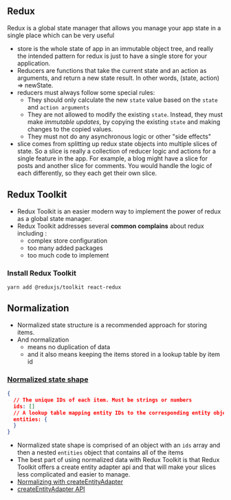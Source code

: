## Redux
Redux is a global state manager that allows you manage your app state in a single place which can be very useful
- store is the whole state of app in an immutable object tree, and really the intended pattern for redux is just to have a single store for your application.
- Reducers are functions that take the current state and an action as arguments, and return a new state result. In other words, (state, action) => newState.
- reducers must always follow some special rules:
  - They should only calculate the new `state` value based on the `state` and `action arguments`
  - They are not allowed to modify the existing `state`. Instead, they must make *immutable updates*, by copying the existing `state` and making changes to the copied values.
  - They must not do any asynchronous logic or other "side effects"
- slice comes from splitting up redux state objects into multiple slices of state. So a slice is really a collection of reducer logic and actions for a single feature in the app. For example, a blog might have a slice for posts and another slice for comments. You would handle the logic of each differently, so they each get their own slice.

## Redux Toolkit
- Redux Toolkit is an easier modern way to implement the power of redux as a global state manager.
- Redux Toolkit addresses several **common complains** about redux including :
  - complex store configuration
  - too many added packages
  - too much code to implement

### Install Redux Toolkit
`yarn add @reduxjs/toolkit react-redux`

## Normalization
- Normalized state structure is a recommended approach for storing items.
- And normalization 
  - means no duplication of data 
  - and it also means keeping the items stored in a lookup table by item id

### [Normalized state shape](https://redux.js.org/usage/structuring-reducers/normalizing-state-shape)
```JSON
{
  // The unique IDs of each item. Must be strings or numbers
  ids: []
  // A lookup table mapping entity IDs to the corresponding entity objects
  entities: {
  }
}
```
- Normalized state shape is comprised of an object with an `ids` array and then a nested `entities` object that contains all of the items
- The best part of using normalized data with Redux Toolkit is that Redux Toolkit offers a create entity adapter api and that will make your slices less complicated and easier to manage.
- [Normalizing with createEntityAdapter](https://redux-toolkit.js.org/usage/usage-guide#normalizing-with-createentityadapter)
- [createEntityAdapter API](https://redux-toolkit.js.org/api/createEntityAdapter)